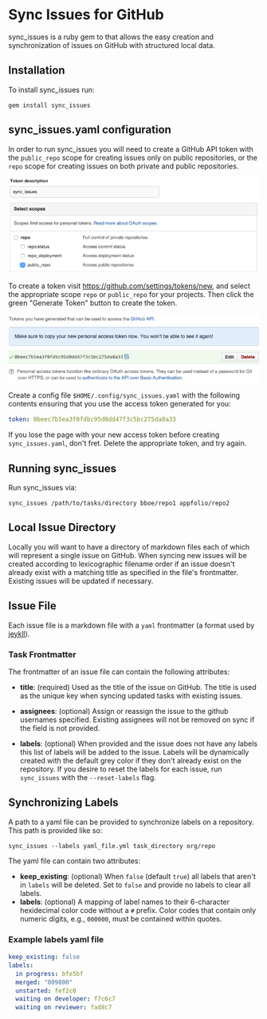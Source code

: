 # Sync Issues for GitHub

sync_issues is a ruby gem to that allows the easy creation and synchronization
of issues on GitHub with structured local data.


## Installation

To install sync_issues run:

    gem install sync_issues


## sync_issues.yaml configuration

In order to run sync_issues you will need to create a GitHub API token with the
`public_repo` scope for creating issues only on public repositories, or the
`repo` scope for creating issues on both private and public repositories.

![Generate Access Token](img/access_token_generate.png)

To create a token visit https://github.com/settings/tokens/new, and select the
appropriate scope `repo` or `public_repo` for your projects. Then click the
green "Generate Token" button to create the token.

![New Access Token](img/access_token_new.png)

Create a config file `$HOME/.config/sync_issues.yaml` with the following
contents ensuring that you use the access token generated for you:

```yaml
token: 0beec7b5ea3f0fdbc95d0dd47f3c5bc275da8a33
```

If you lose the page with your new access token before creating
`sync_issues.yaml`, don't fret. Delete the appropriate token, and try again.


## Running sync_issues

Run sync_issues via:

    sync_issues /path/to/tasks/directory bboe/repo1 appfolio/repo2


## Local Issue Directory

Locally you will want to have a directory of markdown files each of which will
represent a single issue on GitHub. When syncing new issues will be created
according to lexicographic filename order if an issue doesn't already exist
with a matching title as specified in the file's frontmatter. Existing issues
will be updated if necessary.

## Issue File

Each issue file is a markdown file with a `yaml` frontmatter (a format used by
[jeykll](http://jekyllrb.com/docs/frontmatter/)).

### Task Frontmatter

The frontmatter of an issue file can contain the following attributes:

* __title__: (required) Used as the title of the issue on GitHub. The title is
  used as the unique key when syncing updated tasks with existing issues.

* __assignees__: (optional) Assign or reassign the issue to the github
  usernames specified. Existing assignees will not be removed on sync if the
  field is not provided.

* __labels__: (optional) When provided and the issue does not have any labels
  this list of labels will be added to the issue. Labels will be dynamically
  created with the default grey color if they don't already exist on the
  repository. If you desire to reset the labels for each issue, run
  ``sync_issues`` with the ``--reset-labels`` flag.

## Synchronizing Labels

A path to a yaml file can be provided to synchronize labels on a
repository. This path is provided like so:

    sync_issues --labels yaml_file.yml task_directory org/repo

The yaml file can contain two attributes:

* __keep_existing__: (optional) When ``false`` (default ``true``) all labels
  that aren't in ``labels`` will be deleted. Set to ``false`` and provide no
  labels to clear all labels.
* __labels__: (optional) A mapping of label names to their 6-character
  hexidecimal color code without a `#` prefix. Color codes that contain only
  numeric digits, e.g., `000000`, must be contained within quotes.

### Example labels yaml file

```yaml
keep_existing: false
labels:
  in progress: bfe5bf
  merged: "009800"
  unstarted: fef2c0
  waiting on developer: f7c6c7
  waiting on reviewer: fad8c7
```
